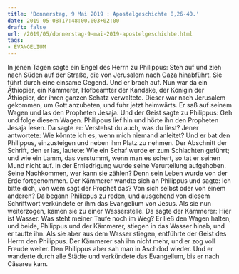 ```yaml
---
title: 'Donnerstag, 9 Mai 2019 : Apostelgeschichte 8,26-40.'
date: 2019-05-08T17:48:00.003+02:00
draft: false
url: /2019/05/donnerstag-9-mai-2019-apostelgeschichte.html
tags: 
- EVANGELIUM
---
```


In jenen Tagen sagte ein Engel des Herrn zu Philippus: Steh auf und zieh nach Süden auf der Straße, die von Jerusalem nach Gaza hinabführt. Sie führt durch eine einsame Gegend. Und er brach auf. Nun war da ein Äthiopier, ein Kämmerer, Hofbeamter der Kandake, der Königin der Äthiopier, der ihren ganzen Schatz verwaltete. Dieser war nach Jerusalem gekommen, um Gott anzubeten, und fuhr jetzt heimwärts. Er saß auf seinem Wagen und las den Propheten Jesaja. Und der Geist sagte zu Philippus: Geh und folge diesem Wagen. Philippus lief hin und hörte ihn den Propheten Jesaja lesen. Da sagte er: Verstehst du auch, was du liest? Jener antwortete: Wie könnte ich es, wenn mich niemand anleitet? Und er bat den Philippus, einzusteigen und neben ihm Platz zu nehmen. Der Abschnitt der Schrift, den er las, lautete: Wie ein Schaf wurde er zum Schlachten geführt; und wie ein Lamm, das verstummt, wenn man es schert, so tat er seinen Mund nicht auf. In der Erniedrigung wurde seine Verurteilung aufgehoben. Seine Nachkommen, wer kann sie zählen? Denn sein Leben wurde von der Erde fortgenommen. Der Kämmerer wandte sich an Philippus und sagte: Ich bitte dich, von wem sagt der Prophet das? Von sich selbst oder von einem anderen? Da begann Philippus zu reden, und ausgehend von diesem Schriftwort verkündete er ihm das Evangelium von Jesus. Als sie nun weiterzogen, kamen sie zu einer Wasserstelle. Da sagte der Kämmerer: Hier ist Wasser. Was steht meiner Taufe noch im Weg? Er ließ den Wagen halten, und beide, Philippus und der Kämmerer, stiegen in das Wasser hinab, und er taufte ihn. Als sie aber aus dem Wasser stiegen, entführte der Geist des Herrn den Philippus. Der Kämmerer sah ihn nicht mehr, und er zog voll Freude weiter. Den Philippus aber sah man in Aschdod wieder. Und er wanderte durch alle Städte und verkündete das Evangelium, bis er nach Cäsarea kam.